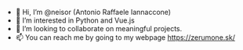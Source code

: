 - 👋 Hi, I’m @neisor (Antonio Raffaele Iannaccone)
- 👀 I’m interested in Python and Vue.js
- 💞️ I’m looking to collaborate on meaningful projects.
- 📫 You can reach me by going to my webpage https://zerumone.sk/

<!---
neisor/neisor is a ✨ special ✨ repository because its `README.md` (this file) appears on your GitHub profile.
You can click the Preview link to take a look at your changes.
--->

